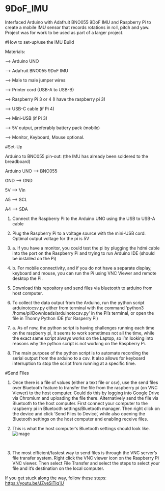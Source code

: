 # 9DoF_IMU
Interfaced Arduino with Adafruit BNO055 9DoF IMU and Raspberry Pi to create a mobile IMU sensor that records rotations in roll, pitch and yaw. Project was for work to be used as part of a larger project.

#How to set-up/use the IMU Build

Materials: <br />

--> Arduino UNO <br />

--> Adafruit BNO055 9DoF IMU <br />

--> Male to male jumper wires <br />

--> Printer cord (USB-A to USB-B) <br />

--> Raspberry Pi 3 or 4 (I have the raspberry pi 3) <br />

--> USB-C cable (if Pi 4) <br />

--> Mini-USB (if Pi 3) <br />

--> 5V output, preferably battery pack (mobile) <br />

--> Monitor, Keyboard, Mouse optional. <br />

#Set-Up

Arduino to BNO055 pin-out: (the IMU has already been soldered to the breadboard)<br />

Arduino UNO --> BNO055<br />

GND --> GND<br />

5V --> Vin<br />

A5 --> SCL <br />

A4 --> SDA <br />

1. Connect the Raspberry Pi to the Arduino UNO using the USB to USB-A cable <br />

2. Plug the Raspberry Pi to a voltage source with the mini-USB cord. Optimal output voltage for the pi is 5V <br />

3. a. If you have a monitor, you could test the pi by plugging the hdmi cable into the port on the Raspberry Pi and trying to run Arduino IDE (should be installed on the Pi) <br />

3. b. For mobile connectivity, and if you do not have a separate display, keyboard and mouse, you can run the Pi using VNC Viewer and remote desktop the Pi. <br />

4. Download this repository and send files via bluetooth to arduino from host computer. <br />

5. To collect the data output from the Arduino, run the python script arduinotocsv.py either from terminal with the command ‘python3 /home/pi/Downloads/arduinotocsv.py' in the Pi’s terminal, or open the file in Thonny Python IDE (for Rasperry Pi) <br />

  5. a. As of now, the python script is having challenges running each time on the raspberry pi, it seems to work sometimes not all the time, while the exact same script always works on the Laptop, so I’m looking into reasons why the python script is not working on the Raspberry Pi. <br />

6. The main purpose of the python script is to automate recording the serial output from the arduino to a csv. It also allows for keyboard interruption to stop the script from running at a specific time. <br />

#Send Files
1. Once there is a file of values (either a text file or csv), use the send files over Bluetooth feature to transfer the file from the raspberry pi (on VNC Viewer) to the host computer. Could do this by logging into Google Drive via Chromium and uploading the file there. Alternatively send the file via Bluetooth to the host computer. First connect your computer to the raspberry pi in Bluetooth settings/Bluetooth manager.  Then right click on the device and click ‘Send Files to Device’, while also opening the Bluetooth settings on the host computer and enabling receive files. <br /> 

2. This is what the host computer’s Bluetooth settings should look like. ![image](https://user-images.githubusercontent.com/111996917/209395997-bb47eaea-6335-4519-9b7e-17dbdfb8f434.png)
<br />

3. The most efficient/fastest way to send files is through the VNC server’s file transfer system. Right click the VNC viewer icon on the Raspberry Pi VNC viewer. Then select File Transfer and select the steps to select your file and it’s destination on the local computer. <br />

If you get stuck along the way, follow these steps:  https://youtu.be/JZveSiTlq1U <br />
